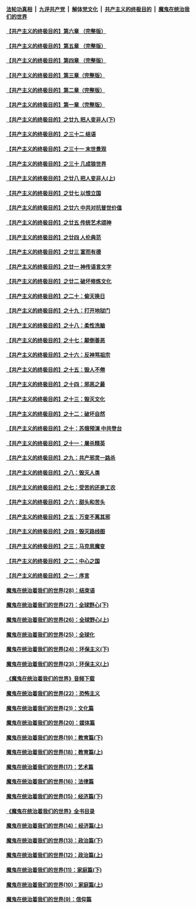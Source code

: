 

####  [法轮功真相](../../../../basic/blob/master/README.md?t=06260731) &nbsp;|&nbsp; [九评共产党](../../../../9ping.md/blob/master/README.md?t=06260731) &nbsp;|&nbsp; [解体党文化](../../../../jtdwh.md/blob/master/README.md?t=06260731)  &nbsp;|&nbsp; [共产主义的终极目的](../../../../gczydzjmd.md/blob/master/README.md?t=06260731) &nbsp;|&nbsp; [魔鬼在统治我们的世界](../../../../mgztzwmdsj.md/blob/master/README.md?t=06260731) 

#### [【共产主义的终极目的】第六章 （完整版）](../pages/nsc422/n11428913.md?t=06260731) 

#### [【共产主义的终极目的】第五章 （完整版）](../pages/nsc422/n11428912.md?t=06260731) 

#### [【共产主义的终极目的】第四章 （完整版）](../pages/nsc422/n11428907.md?t=06260731) 

#### [【共产主义的终极目的】第三章（完整版）](../pages/nsc422/n11428848.md?t=06260731) 

#### [【共产主义的终极目的】第二章（完整版）](../pages/nsc422/n11428831.md?t=06260731) 

#### [【共产主义的终极目的】第一章（完整版）](../pages/nsc422/n11417651.md?t=06260731) 

#### [【共产主义的终极目的】之廿九 把人变非人(下)](../pages/nsc422/n11344140.md?t=06260731) 

#### [【共产主义的终极目的】之三十二 结语](../pages/nsc422/n11360535.md?t=06260731) 

#### [【共产主义的终极目的】之三十一 末世景观](../pages/nsc422/n11351129.md?t=06260731) 

#### [【共产主义的终极目的】之三十 几成狼世界](../pages/nsc422/n11348280.md?t=06260731) 

#### [【共产主义的终极目的】之廿八 把人变非人(上)](../pages/nsc422/n11340492.md?t=06260731) 

#### [【共产主义的终极目的】之廿七 以恨立国](../pages/nsc422/n11336944.md?t=06260731) 

#### [【共产主义的终极目的】之廿六 中共对抗普世价值](../pages/nsc422/n11324785.md?t=06260731) 

#### [【共产主义的终极目的】之廿五 传统艺术颂神](../pages/nsc422/n11296396.md?t=06260731) 

#### [【共产主义的终极目的】之廿四 人伦典范](../pages/nsc422/n11296397.md?t=06260731) 

#### [【共产主义的终极目的】之廿三 富而有德](../pages/nsc422/n11283598.md?t=06260731) 

#### [【共产主义的终极目的】之廿一 神传语言文字](../pages/nsc422/n11263265.md?t=06260731) 

#### [【共产主义的终极目的】之廿二 破坏修炼文化](../pages/nsc422/n11245728.md?t=06260731) 

#### [【共产主义的终极目的】之二十：偷天换日](../pages/nsc422/n11238846.md?t=06260731) 

#### [【共产主义的终极目的】之十九：打开地狱门](../pages/nsc422/n11206376.md?t=06260731) 

#### [【共产主义的终极目的】之十八：柔性洗脑](../pages/nsc422/n11199994.md?t=06260731) 

#### [【共产主义的终极目的】之十七：颠倒善恶](../pages/nsc422/n11179782.md?t=06260731) 

#### [【共产主义的终极目的】之十六：反神骂祖宗](../pages/nsc422/n11166798.md?t=06260731) 

#### [【共产主义的终极目的】之十五：毁人不倦](../pages/nsc422/n11166792.md?t=06260731) 

#### [【共产主义的终极目的】之十四：邪恶之最](../pages/nsc422/n11150249.md?t=06260731) 

#### [【共产主义的终极目的】之十三：毁灭文化](../pages/nsc422/n11135227.md?t=06260731) 

#### [【共产主义的终极目的】之十二：破坏自然](../pages/nsc422/n11135214.md?t=06260731) 

#### [【共产主义的终极目的】之十：苏俄预演 中共登台](../pages/nsc422/n11118424.md?t=06260731) 

#### [【共产主义的终极目的】之十一：屠杀精英](../pages/nsc422/n11118442.md?t=06260731) 

#### [【共产主义的终极目的】之九：共产邪灵一路杀](../pages/nsc422/n11114139.md?t=06260731) 

#### [【共产主义的终极目的】之八：毁灭人类](../pages/nsc422/n11108503.md?t=06260731) 

#### [【共产主义的终极目的】之七：受苦的还是工农](../pages/nsc422/n11101809.md?t=06260731) 

#### [【共产主义的终极目的】之六：甜头和苦头](../pages/nsc422/n11096971.md?t=06260731) 

#### [【共产主义的终极目的】之五：万变不离其邪](../pages/nsc422/n11091285.md?t=06260731) 

#### [【共产主义的终极目的】之四：毁灭路线图](../pages/nsc422/n11086284.md?t=06260731) 

#### [【共产主义的终极目的】之三：马克思魔变](../pages/nsc422/n11061941.md?t=06260731) 

#### [【共产主义的终极目的】之二：中心之国](../pages/nsc422/n11047728.md?t=06260731) 

#### [【共产主义的终极目的】之一：序言](../pages/nsc422/n11086077.md?t=06260731) 

#### [魔鬼在统治着我们的世界(28)：结束语](../pages/nsc422/n10936246.md?t=06260731) 

#### [魔鬼在统治着我们的世界(27)：全球野心(下)](../pages/nsc422/n10928319.md?t=06260731) 

#### [魔鬼在统治着我们的世界(26)：全球野心(上)](../pages/nsc422/n10900318.md?t=06260731) 

#### [魔鬼在统治着我们的世界(25)：全球化](../pages/nsc422/n10788205.md?t=06260731) 

#### [魔鬼在统治着我们的世界(24)：环保主义(下)](../pages/nsc422/n10695307.md?t=06260731) 

#### [魔鬼在统治着我们的世界(23)：环保主义(上)](../pages/nsc422/n10688613.md?t=06260731) 

#### [《魔鬼在统治着我们的世界》音频下载](../pages/nsc422/n10635553.md?t=06260731) 

#### [魔鬼在统治着我们的世界(22)：恐怖主义](../pages/nsc422/n10614727.md?t=06260731) 

#### [魔鬼在统治着我们的世界(21)：文化篇](../pages/nsc422/n10597706.md?t=06260731) 

#### [魔鬼在统治着我们的世界(20)：媒体篇](../pages/nsc422/n10586579.md?t=06260731) 

#### [魔鬼在统治着我们的世界(19)：教育篇(下)](../pages/nsc422/n10564808.md?t=06260731) 

#### [魔鬼在统治着我们的世界(18)：教育篇(上)](../pages/nsc422/n10526970.md?t=06260731) 

#### [魔鬼在统治着我们的世界(17)：艺术篇](../pages/nsc422/n10499093.md?t=06260731) 

#### [魔鬼在统治着我们的世界(16)：法律篇](../pages/nsc422/n10485969.md?t=06260731) 

#### [魔鬼在统治着我们的世界(15)：经济篇(下)](../pages/nsc422/n10469975.md?t=06260731) 

#### [《魔鬼在统治着我们的世界》全书目录](../pages/nsc422/n10464261.md?t=06260731) 

#### [魔鬼在统治着我们的世界(14)：经济篇(上)](../pages/nsc422/n10457370.md?t=06260731) 

#### [魔鬼在统治着我们的世界(13)：政治篇(下)](../pages/nsc422/n10448270.md?t=06260731) 

#### [魔鬼在统治着我们的世界(12)：政治篇(上)](../pages/nsc422/n10444576.md?t=06260731) 

#### [魔鬼在统治着我们的世界(11)：家庭篇(下)](../pages/nsc422/n10440961.md?t=06260731) 

#### [魔鬼在统治着我们的世界(10)：家庭篇(上)](../pages/nsc422/n10435448.md?t=06260731) 

#### [魔鬼在统治着我们的世界(9)：信仰篇](../pages/nsc422/n10432159.md?t=06260731) 

